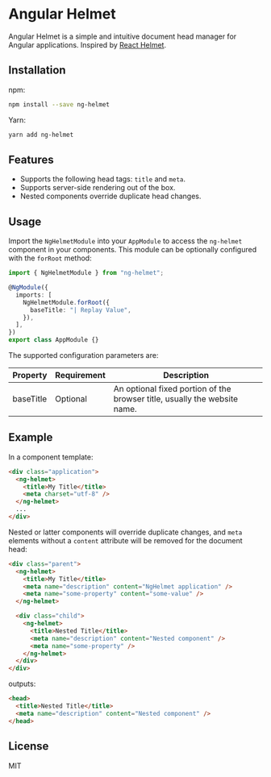 # Angular Helmet

Angular Helmet is a simple and intuitive document head manager for Angular applications. Inspired by [React Helmet](https://github.com/nfl/react-helmet).

## Installation

npm:

```bash
npm install --save ng-helmet
```

Yarn:

```bash
yarn add ng-helmet
```

## Features

- Supports the following head tags: `title` and `meta`.
- Supports server-side rendering out of the box.
- Nested components override duplicate head changes.

## Usage

Import the `NgHelmetModule` into your `AppModule` to access the `ng-helmet` component in your components. This module can be optionally configured with the `forRoot` method:

```typescript
import { NgHelmetModule } from "ng-helmet";

@NgModule({
  imports: [
    NgHelmetModule.forRoot({
      baseTitle: "| Replay Value",
    }),
  ],
})
export class AppModule {}
```

The supported configuration parameters are:

| Property  | Requirement | Description                                                               |
| --------- | ----------- | ------------------------------------------------------------------------- |
| baseTitle | Optional    | An optional fixed portion of the browser title, usually the website name. |

## Example

In a component template:

```html
<div class="application">
  <ng-helmet>
    <title>My Title</title>
    <meta charset="utf-8" />
  </ng-helmet>
  ...
</div>
```

Nested or latter components will override duplicate changes, and `meta` elements without a `content` attribute will be removed for the document head:

```html
<div class="parent">
  <ng-helmet>
    <title>My Title</title>
    <meta name="description" content="NgHelmet application" />
    <meta name="some-property" content="some-value" />
  </ng-helmet>

  <div class="child">
    <ng-helmet>
      <title>Nested Title</title>
      <meta name="description" content="Nested component" />
      <meta name="some-property" />
    </ng-helmet>
  </div>
</div>
```

outputs:

```html
<head>
  <title>Nested Title</title>
  <meta name="description" content="Nested component" />
</head>
```

## License

MIT
